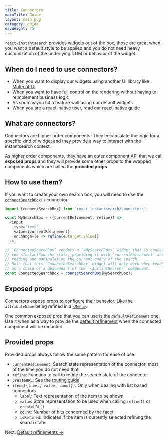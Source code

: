```yaml
---
title: Connectors
mainTitle: Guide
layout: main.pug
category: guide
navWeight: 75
---
```


`react-instantsearch` provides [widgets](guide/Widgets.html) out of the box, those are great when you want
a default style to be applied and you do not need heavy customization of the underlying DOM or behavior of
the widget.

## When do I need to use connectors?

* When you want to display our widgets using another UI library like [Material-UI](http://www.material-ui.com/)
* When you want to have full control on the rendering without having to reimplement business logic
* As soon as you hit a feature wall using our default widgets
* When you are a react-native user, read our [react-native guide](guide/React%20native.html)

## What are connectors?

Connectors are higher order components. They encapsulate the logic for
a specific kind of widget and they provide a way to interact with
the instantsearch context.

As higher order components, they have an outer component API that we call
**exposed props** and they will provide some other props to the wrapped
components which are called the **provided props**.

## How to use them?

If you want to create your own search box, you will need to use the [`connectSearchBox()`](connectors/connectSearchBox.html) connector:

```javascript
import {connectSearchBox} from 'react-instantsearch/connectors';

const MySearchBox = ({currentRefinement, refine}) =>
  <input
    type="text"
    value={currentRefinement}
    onChange={e => refine(e.target.value)}
  />;

// `ConnectedSearchBox` renders a `<MySearchBox>` widget that is connected to
// the <InstantSearch> state, providing it with `currentRefinement` and `refine` props for
// reading and manipulating the current query of the search.
// Note that this `ConnectedSearchBox` widget will only work when rendered
// as a child or a descendant of the `<InstantSearch>` component.
const ConnectedSearchBox = connectSearchBox(MySearchBox);
```

## Exposed props

Connectors expose props to configure their behavior. Like the `attributeName`
being refined in a [`<Menu>`](widgets/Menu.html).

One common exposed prop that you can use is the `defaultRefinement` one. Use it when as a way to provide the
[default refinement](guide/Default%20refinements.html) when the connected component will be mounted.

## Provided props

Provided props always follow the same pattern for ease of use:
- `currentRefinement`: Search state representation of the connector, most of the time you do not need that
- `refine`: Function to call to refine the search state of the connector
- `createURL`: See the [routing guide](guide/Routing.html)
- `items[{label, value, count}]`: Only when dealing with list based connectors
  - `label`: Text representation of the item to be shown
  - `value`: State representation to be used when calling `refine()` or `createURL()`
  - `count`: Number of hits concerned by the facet
  - `isRefined`: Indicates if the item is currently selected refining the search state

<div class="guide-nav">
Next: <a href="guide/Default refinements.html">Default refinements →</a>
</div>
